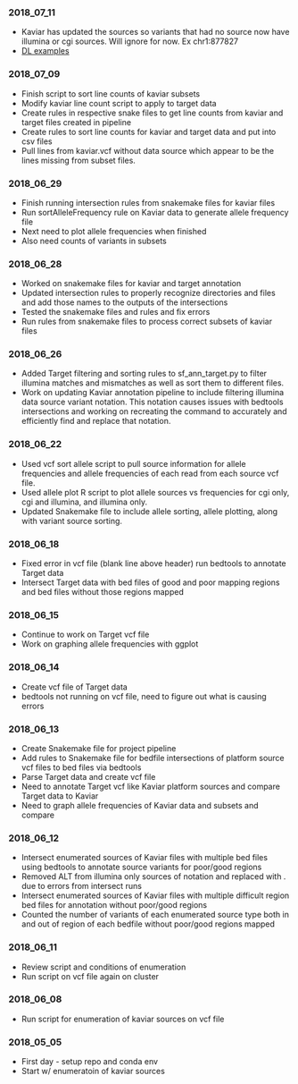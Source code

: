 ### 2018_07_11
* Kaviar has updated the sources so variants that had no source now have illumina or cgi sources. Will ignore for now. Ex chr1:877827
* [DL examples](https://github.com/hussius/deeplearning-biology#genomics_variant-calling)

### 2018_07_09
* Finish script to sort line counts of kaviar subsets
* Modify kaviar line count script to apply to target data
* Create rules in respective snake files to get line counts from kaviar and target files created in pipeline
* Create rules to sort line counts for kaviar and target data and put into csv files
* Pull lines from kaviar.vcf without data source which appear to be the lines missing from subset files.

### 2018_06_29
* Finish running intersection rules from snakemake files for kaviar files
* Run sortAlleleFrequency rule on Kaviar data to generate allele frequency file
* Next need to plot allele frequencies when finished
* Also need counts of variants in subsets

### 2018_06_28
*  Worked on snakemake files for kaviar and target annotation
*  Updated intersection rules to properly recognize directories and files and add those names to the outputs of the intersections
*  Tested the snakemake files and rules and fix errors
*  Run rules from snakemake files to process correct subsets of kaviar files

### 2018_06_26
* Added Target filtering and sorting rules to sf_ann_target.py to filter illumina matches and mismatches as well as sort them to different files.
* Work on updating Kaviar annotation pipeline to include filtering illumina data source variant notation.  This notation causes issues with bedtools intersections and working on recreating the command to accurately and efficiently find and replace that notation.


### 2018_06_22
* Used vcf sort allele script to pull source information for allele frequencies and allele frequencies of each read from each source vcf file.
* Used allele plot R script to plot allele sources vs frequencies for cgi only, cgi and illumina, and illumina only.
* Updated Snakemake file to include allele sorting, allele plotting, along with variant source sorting.

### 2018_06_18
* Fixed error in vcf file (blank line above header) run bedtools to annotate Target data
* Intersect Target data with bed files of good and poor mapping regions and bed files without those regions mapped

### 2018_06_15
* Continue to work on Target vcf file
* Work on graphing allele frequencies with ggplot

### 2018_06_14
* Create vcf file of Target data
* bedtools not running on vcf file, need to figure out what is causing errors

### 2018_06_13
* Create Snakemake file for project pipeline
* Add rules to Snakemake file for bedfile intersections of platform source vcf files to bed files via bedtools
* Parse Target data and create vcf file
* Need to annotate Target vcf like Kaviar platform sources and compare Target data to Kaviar
* Need to graph allele frequencies of Kaviar data and subsets and compare

### 2018_06_12
* Intersect enumerated sources of Kaviar files with multiple bed files using bedtools to annotate source variants for poor/good regions
* Removed ALT from illumina only sources of notation <CNx> and replaced with . due to errors from intersect runs
* Intersect enumerated sources of Kaviar files with multiple difficult region bed files for annotation without poor/good regions 
* Counted the number of variants of each enumerated source type both in and out of region of each bedfile without poor/good regions mapped

### 2018_06_11
* Review script and conditions of enumeration
* Run script on vcf file again on cluster

### 2018_06_08
* Run script for enumeration of kaviar sources on vcf file

### 2018_05_05
* First day - setup repo and conda env
* Start w/ enumeratoin of kaviar sources
